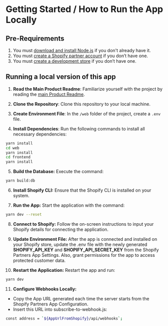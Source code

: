 # Getting Started / How to Run the App Locally

## Pre-Requirements 

1. You must [download and install Node.js](https://nodejs.org/en/download/) if you don't already have it.
1. You must [create a Shopify partner account](https://partners.shopify.com/signup) if you don’t have one.
1. You must [create a development store](https://help.shopify.com/en/partners/dashboard/development-stores#create-a-development-store) if you don’t have one.

## Running a local version of this app

1. **Read the Main Product Readme**: Familiarize yourself with the project by reading the [main Product Readme](https://github.com/yalla-coop/food-data-collaboration/blob/main/README.md).

2. **Clone the Repository**: Clone this repository to your local machine.

3. **Create Environment File**: In the `/web` folder of the project, create a `.env` file.

4. **Install Dependencies**: Run the following commands to install all necessary dependencies:
   
```bash
yarn install
cd web
yarn install
cd frontend
yarn install
```
   
5. **Build the Database:** Execute the command:

```bash
yarn build:db
```

6. **Install Shopify CLI:** Ensure that the Shopify CLI is installed on your system.
  
7. **Run the App:** Start the application with the command:
```bash
yarn dev --reset
```

8. **Connect to Shopify:** Follow the on-screen instructions to input your Shopify details for connecting the application.

9. **Update Environment File:** After the app is connected and installed on your Shopify store, update the .env file with the newly generated **SHOPIFY_API_KEY** and **SHOPIFY_API_SECRET_KEY** from the Shopify Partners App Settings. Also, grant permissions for the app to access protected customer data.

10. **Restart the Application:** Restart the app and run:
```bash
yarn dev
```

11. **Configure Webhooks Locally:**
  - Copy the App URL generated each time the server starts from the Shopify Partners App Configuration.
  - Insert this URL into subscribe-to-webhook.js:
```bash
const address = `${AppUrlFromShopify}/api/webhooks`;
```
